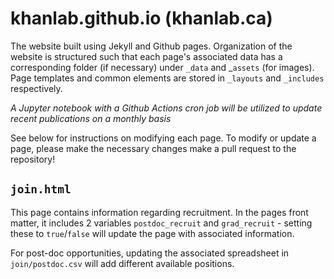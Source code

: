 # khanlab.github.io (khanlab.ca)

The website built using Jekyll and Github pages. Organization of the website is 
structured such that each page's associated data has a corresponding folder (if 
necessary) under `_data` and _`assets` (for images). Page templates and common 
elements are stored in `_layouts` and `_includes` respectively.

_A Jupyter notebook with a Github Actions cron job will be utilized to update recent publications on a monthly basis_

See below for instructions on modifying each page. To modify or update a page, please make the necessary changes make a pull request to the repository!

## `join.html`

This page contains information regarding recruitment. In the pages front matter, it includes 2 variables `postdoc_recruit` and `grad_recruit` - setting these to `true`/`false` will update the page with associated information.

For post-doc opportunities, updating the associated spreadsheet in `join/postdoc.csv` will add different available positions.